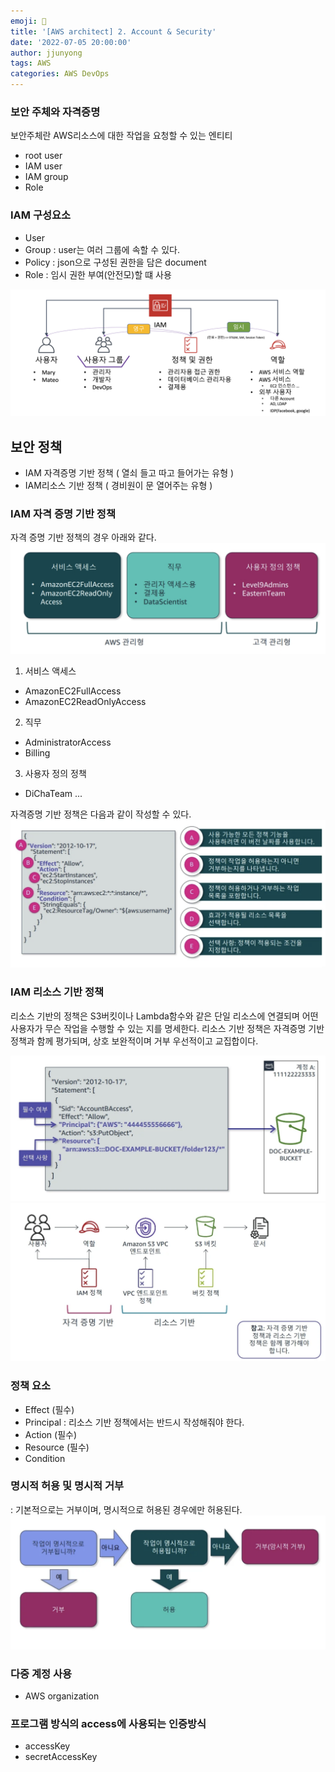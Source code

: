 ```yaml
---
emoji: 🧢
title: '[AWS architect] 2. Account & Security'
date: '2022-07-05 20:00:00'
author: jjunyong
tags: AWS
categories: AWS DevOps
---
```


### 보안 주체와 자격증명
보안주체란 AWS리소스에 대한 작업을 요청할 수 있는 엔티티
- root user
- IAM user 
- IAM group
- Role 

### IAM 구성요소
- User
- Group : user는 여러 그룹에 속할 수 있다. 
- Policy : json으로 구성된 권한을 담은 document
- Role : 임시 권한 부여(안전모)할 떄 사용

![image1](./image1.jpg)

## 보안 정책
- IAM 자격증명 기반 정책 ( 열쇠 들고 따고 들어가는 유형 )
- IAM리소스 기반 정책 ( 경비원이 문 열어주는 유형 ) 

### IAM 자격 증명 기반 정책
자격 증명 기반 정책의 경우 아래와 같다. 
![image2](./image2.jpg)
1. 서비스 액세스
  - AmazonEC2FullAccess
  - AmazonEC2ReadOnlyAccess
2. 직무 
  - AdministratorAccess
  - Billing
3. 사용자 정의 정책
  - DiChaTeam ...

자격증명 기반 정책은 다음과 같이 작성할 수 있다.
![image3](./image3.png)

### IAM 리소스 기반 정책 
리소스 기반의 정책은 S3버킷이나 Lambda함수와 같은 단일 리소스에 연결되며 어떤 사용자가 무슨 작업을 수행할 수 있는 지를 명세한다. 
리소스 기반 정책은 자격증명 기반 정책과 함께 평가되며, 상호 보완적이며 거부 우선적이고 교집합이다. 

![image5](./image5.png)
![image6](./image6.png)

### 정책 요소
- Effect (필수)
- Principal : 리소스 기반 정책에서는 반드시 작성해줘야 한다.
- Action (필수)
- Resource (필수)
- Condition

### 명시적 허용 및 명시적 거부 
: 기본적으로는 거부이며, 명시적으로 허용된 경우에만 허용된다. 
![image4](./image4.png)

### 다중 계정 사용
- AWS organization

### 프로그램 방식의 access에 사용되는 인증방식
- accessKey
- secretAccessKey